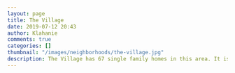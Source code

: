 ```yaml
---
layout: page
title: The Village
date: 2019-07-12 20:43
author: Klahanie
comments: true
categories: []
thumbnail: "/images/neighborhoods/the-village.jpg"
description: The Village has 67 single family homes in this area. It is across the street from the Lancaster Park playground, which contains a grass are and a play structure. There is close access to the paved perimeter trail around Klahanie as well as the community Pea Patch where homeowners can grow their own vegetables and flowers.
---
```

<object type="image/svg+xml" data="{{site.url}}images/neighborhoods/the-village.svg" class="img-fluid"/>